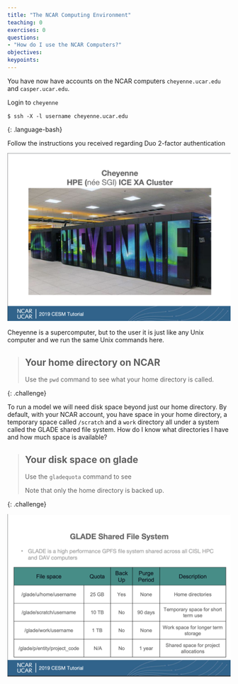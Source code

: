 ```yaml
---
title: "The NCAR Computing Environment"
teaching: 0
exercises: 0 
questions:
- "How do I use the NCAR Computers?"
objectives:
keypoints:
---
```


You have now have accounts on the NCAR computers `cheyenne.ucar.edu` and `casper.ucar.edu`.  

Login to `cheyenne` 
~~~
$ ssh -X -l username cheyenne.ucar.edu
~~~
{: .language-bash}

Follow the instructions you received regarding Duo 2-factor authentication


![Cheyenne](../fig/Cheyenne.png)

Cheyenne is a supercomputer, but to the user it is just like any Unix computer and we run the same Unix commands here.

> ## Your home directory on NCAR 
>
> Use the `pwd` command to see what your home directory is called.
>
{: .challenge}

To run a model we will need disk space beyond just our home directory.  By default, with your NCAR account, you have space in your home directory, a temporary space called `/scratch` and a `work` directory all under a system called the GLADE shared file system.  How do I know what directories I have and how much space is available?

> ## Your disk space on glade  
>
> Use the `gladequota` command to see 
>
> Note that only the home directory is backed up.
>
{: .challenge}

![Cheyenne](../fig/GLADE.png)

